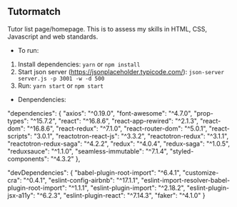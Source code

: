 ## Tutormatch

Tutor list page/homepage. This is to assess my skills in HTML, CSS, Javascript and web standards.

- To run:

1. Install dependencies: `yarn` or `npm install`
2. Start json server (https://jsonplaceholder.typicode.com/): `json-server server.js -p 3001 -w -d 500`
3. Run: `yarn start` or `npm start`

- Denpendencies:

"dependencies": {
"axios": "^0.19.0",
"font-awesome": "^4.7.0",
"prop-types": "^15.7.2",
"react": "^16.8.6",
"react-app-rewired": "^2.1.3",
"react-dom": "^16.8.6",
"react-redux": "^7.1.0",
"react-router-dom": "^5.0.1",
"react-scripts": "3.0.1",
"reactotron-react-js": "^3.3.2",
"reactotron-redux": "^3.1.1",
"reactotron-redux-saga": "^4.2.2",
"redux": "^4.0.4",
"redux-saga": "^1.0.5",
"reduxsauce": "^1.1.0",
"seamless-immutable": "^7.1.4",
"styled-components": "^4.3.2"
},

"devDependencies": {
"babel-plugin-root-import": "^6.4.1",
"customize-cra": "^0.4.1",
"eslint-config-airbnb": "^17.1.1",
"eslint-import-resolver-babel-plugin-root-import": "^1.1.1",
"eslint-plugin-import": "^2.18.2",
"eslint-plugin-jsx-a11y": "^6.2.3",
"eslint-plugin-react": "^7.14.3",
"faker": "^4.1.0"
}
